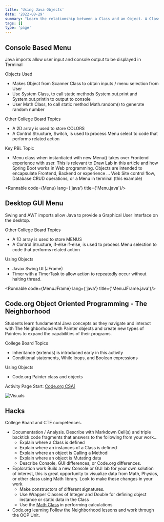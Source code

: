 ```yaml
---
title: 'Using Java Objects'
date: '2022-08-29'
summary: "Learn the relationship between a Class and an Object. A Class is a template for an Object. An Object is an instances of a Class. Learning can be done in different methods and different order. This article illustrates multiple methods and learnings obtained using different approaches."
tags: []
type: 'page'
---
```


<script>
	import Runnable from '$components/Runnable.svelte';
	import Menu from './code/Menu.java?raw';
    import MenuJFrame from './code/MenuJFrame.java?raw';
</script>

## Console Based Menu
Java imports allow user input and console output to be displayed in Terminal 

Objects Used
- Makes Object from Scanner Class to obtain inputs / menu selection from User
- Use System Class, to call static methods System.out.print and System.out.println to output to console
- User Math Class, to call static method Math.random() to generate random number

Other College Board Topics
- A 2D array is used to store COLORS
- A Control Structure, Switch, is used to process Menu select to code that performs related action

Key PBL Topic
- Menu class when instantiated with new Menu() takes over Frontend experience with user.  This is relevant to Draw Lab in this article and how Spring Boot works in Web programming.  Objects are intended to encapsulate Frontend, Backend or experience ...  Web Site control flow, Database CRUD operations, or a Menu in terminal (this example)   

<Runnable code={Menu} lang={'java'} title={'Menu.java'}/>

## Desktop GUI Menu
Swing and AWT imports allow Java to provide a Graphical User Interface on the desktop.

Other College Board Topics
- A 1D array is used to store MENUS
- A Control Structure, if-else if-else, is used to process Menu selection to code that performs related action

Using Objects
- Javax Swing UI (JFrame)
- Timer with a TimerTask to allow action to repeatedly occur without halting thread.

<Runnable code={MenuJFrame} lang={'java'} title={'MenuJFrame.java'}/>

## Code.org Object Oriented Programming - The Neighborhood
Students learn fundamental Java concepts as they navigate and interact with The Neighborhood with Painter objects and create new types of Painters to expand the capabilities of their programs.

College Board Topics
- Inheritance (extends) is introduced early in this activity
- Conditional statements, While loops, and Boolean expressions

Using Objects
- Code.org Painter class and objects

Activity Page Start: [Code.org CSA1](https://studio.code.org/s/csa1-2022)

![Visuals](images/code_org_painter.png)


## Hacks
College Board and CTE competences.  
- Documentation / Analysis. Describe with Markdown Cell(s) and triple backtick code fragments that answers to the following from your work...
    - Explain where a Class is defined 
    - Explain where an instances of a Class is defined
    - Explain where an object is Calling a Method
    - Explain where an object is Mutating data
    - Describe Console, GUI differences, or Code.org differences.
- Exploration work
Build a new Console or GUI lab for your own solution of interest, this is great opportunity to visualize data from Math, Physics, or other class using Math library.  Look to make these changes in your work 
    - Make constructors of different signatures.
    - Use Wrapper Classes of Integer and Double for defining object instance or static data in the Class
    - Use the [Math Class](https://www.javatpoint.com/java-math) in performing calculations
- Code.org learning
Follow the Neighborhood lessons and work through the OOP Unit.
